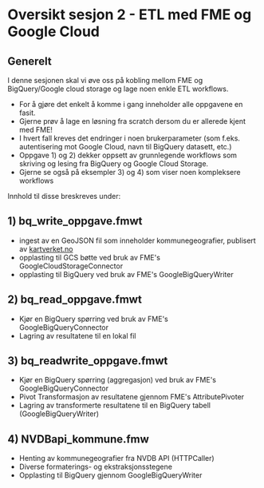 # Oversikt sesjon 2 - ETL med FME og Google Cloud

## Generelt
I denne sesjonen skal vi øve oss på kobling mellom FME og BigQuery/Google cloud storage og lage noen enkle ETL workflows. 
- For å gjøre det enkelt å komme i gang inneholder alle oppgavene en fasit. 
- Gjerne prøv å lage en løsning fra scratch dersom du er allerede kjent med FME!
- I hvert fall kreves det endringer i noen brukerparameter (som f.eks. autentisering mot Google Cloud, navn til BigQuery datasett, etc.)
- Oppgave 1) og 2) dekker oppsett av grunnlegende workflows som skriving og lesing fra BigQuery og Google Cloud Storage.
- Gjerne se også på eksempler 3) og 4) som viser noen kompleksere workflows

Innhold til disse breskreves under:

## 1) bq_write_oppgave.fmwt
- ingest av en GeoJSON fil som inneholder kommunegeografier, publisert av [kartverket.no](https://github.com/smistad/konverter-norgeskart-projeksjon/releases/download/v2020/kommuner_komprimert.json)
- opplasting til GCS bøtte ved bruk av FME's GoogleCloudStorageConnector 
- opplasting til BigQuery ved bruk av FME's GoogleBigQueryWriter 

## 2) bq_read_oppgave.fmwt
- Kjør en BigQuery spørring ved bruk av FME's GoogleBigQueryConnector
- Lagring av resultatene til en lokal fil

## 3) bq_readwrite_oppgave.fmwt
- Kjør en BigQuery spørring (aggregasjon) ved bruk av FME's GoogleBigQueryConnector
- Pivot Transformasjon av resultatene gjennom FME's AttributePivoter
- Lagring av transformerte resultatene til en BigQuery tabell (GoogleBigQueryWriter)

## 4) NVDBapi_kommune.fmw
- Henting av kommunegeografier fra NVDB API (HTTPCaller)
- Diverse formaterings- og ekstraksjonsstegene 
- Opplasting til BigQuery gjennom GoogleBigQueryWriter
